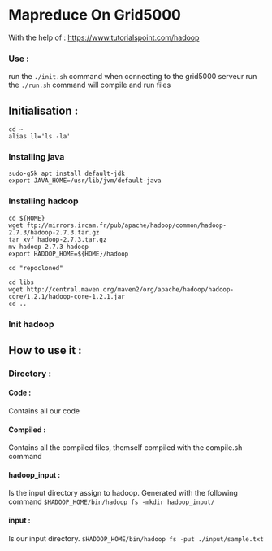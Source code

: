 # Mapreduce On Grid5000
With the help of : https://www.tutorialspoint.com/hadoop

### Use :
run the ```./init.sh``` command when connecting to the grid5000 serveur
run the ```./run.sh``` command will compile and run files


## Initialisation : 
```
cd ~
alias ll='ls -la'
```

### Installing java
```
sudo-g5k apt install default-jdk
export JAVA_HOME=/usr/lib/jvm/default-java
```

### Installing hadoop
```
cd ${HOME}
wget ftp://mirrors.ircam.fr/pub/apache/hadoop/common/hadoop-2.7.3/hadoop-2.7.3.tar.gz
tar xvf hadoop-2.7.3.tar.gz
mv hadoop-2.7.3 hadoop
export HADOOP_HOME=${HOME}/hadoop

cd "repocloned"

cd libs
wget http://central.maven.org/maven2/org/apache/hadoop/hadoop-core/1.2.1/hadoop-core-1.2.1.jar
cd ..
```

### Init hadoop
## How to use it :

### Directory :
#### Code : 
Contains all our code

#### Compiled :
Contains all the compiled files, themself compiled with the compile.sh command

#### hadoop_input :
Is the input directory assign to hadoop. Generated with the following command 
```$HADOOP_HOME/bin/hadoop fs -mkdir hadoop_input/```

#### input : 
Is our input directory.
```$HADOOP_HOME/bin/hadoop fs -put ./input/sample.txt```
